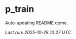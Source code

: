 # p_train

Auto-updating README demo.

<!--START_SECTION:status-->
_Last run: 2025-10-28 10:27 UTC_
<!--END_SECTION:status-->




































































































































































































































































































































































































































































































































































































































































































































































































































































































































































































































































































































































































































































































































































































































































































































